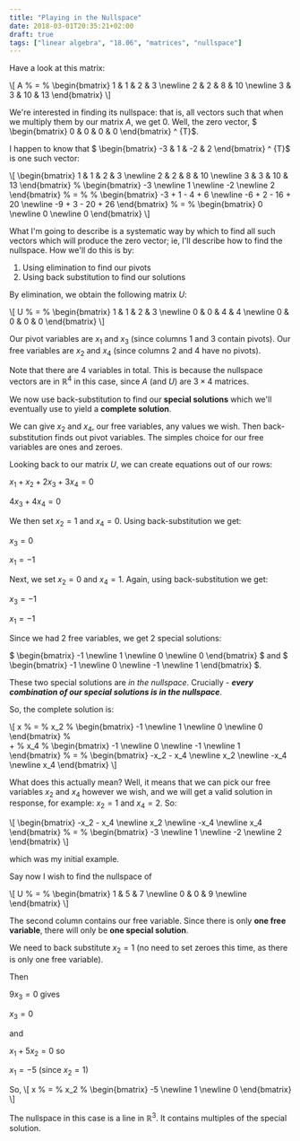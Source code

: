 ```yaml
---
title: "Playing in the Nullspace"
date: 2018-03-01T20:35:21+02:00
draft: true
tags: ["linear algebra", "18.06", "matrices", "nullspace"]
---
```


Have a look at this matrix:

\\[ 
A
%
&#61;
%
 \begin{bmatrix}
  1 & 1 & 2 & 3 \newline
  2 & 2 & 8 & 10 \newline
  3 & 3 & 10 & 13
 \end{bmatrix} 
\\]

We're interested in finding its nullspace: that is, all vectors such that when we multiply them by our matrix $A$, we get 0. Well, the zero vector, $ \begin{bmatrix} 0 & 0 & 0 & 0 \end{bmatrix} ^ {T}$.

I happen to know that $ \begin{bmatrix} -3 & 1 & -2 & 2 \end{bmatrix} ^ {T}$ is one such vector:

\\[
\begin{bmatrix}
  1 & 1 & 2 & 3 \newline
  2 & 2 & 8 & 10 \newline
  3 & 3 & 10 & 13
 \end{bmatrix}
%
\begin{bmatrix}
 -3 \newline
 1 \newline
 -2 \newline
 2
\end{bmatrix}
%
&#61;
%
%
\begin{bmatrix}
 -3 + 1 - 4 + 6 \newline
 -6 + 2 - 16 + 20 \newline
 -9 + 3 - 20 + 26
\end{bmatrix}
%
&#61;
%
\begin{bmatrix}
 0 \newline
 0 \newline
 0
\end{bmatrix}
\\]

What I'm going to describe is a systematic way by which to find all such vectors which will produce the zero vector; ie, I'll describe how to find the nullspace.
How we'll do this is by:

1. Using elimination to find our pivots
2. Using back substitution to find our solutions

By elimination, we obtain the following matrix $U$:

\\[ 
U
%
&#61;
%
 \begin{bmatrix}
  1 & 1 & 2 & 3 \newline
  0 & 0 & 4 & 4 \newline
  0 & 0 & 0 & 0
 \end{bmatrix} 
\\]

Our pivot variables are $x_1$ and $x_3$ (since columns 1 and 3 contain pivots). Our free variables are $x_2$ and $x_4$ (since columns 2 and 4 have no pivots).

Note that there are 4 variables in total. This is because the nullspace vectors are in $\mathbb{R}^4$ in this case, since $A$ (and $U$) are $3 \times 4$ matrices. 

We now use back-substitution to find our __special solutions__ which we'll eventually use to yield a __complete solution__.

We can give $x_2$ and $x_4$, our free variables, any values we wish. Then back-substitution finds out pivot variables. The simples choice for our free variables are ones and zeroes.

Looking back to our matrix $U$, we can create equations out of our rows:

$x_1 + x_2 + 2x_3 + 3x_4 = 0$ 

$4x_3 + 4x_4 = 0$

We then set $x_2 = 1$ and $x_4 = 0$. Using back-substitution we get:

$x_3 = 0$

$x_1 = -1$

Next, we set $x_2 = 0$ and $x_4 = 1$. Again, using back-substitution we get:

$x_3 = -1$

$x_1 = -1$

Since we had 2 free variables, we get 2 special solutions:

$ \begin{bmatrix} -1 \newline 1 \newline 0 \newline 0 \end{bmatrix} $ and $ \begin{bmatrix} -1 \newline 0 \newline -1 \newline 1 \end{bmatrix} $.

These two special solutions are _in the nullspace_. Crucially - ___every combination of our special solutions is in the nullspace___. 

So, the complete solution is:

\\[ 
x
%
&#61;
%
 x_2
 %
\begin{bmatrix}
 -1 \newline
 1 \newline
 0 \newline
 0
\end{bmatrix}
%  
+
%
 x_4
 %
\begin{bmatrix}
 -1 \newline
 0 \newline
 -1 \newline
 1
\end{bmatrix}
%
&#61;
%
\begin{bmatrix}
 -x_2 - x_4 \newline
 x_2 \newline
 -x_4 \newline
 x_4
\end{bmatrix}
\\]

What does this actually mean? Well, it means that we can pick our free variables $x_2$ and $x_4$ however we wish, and we will get a valid solution in response, for example: $x_2=1$ and $x_4 = 2$. So:

\\[
\begin{bmatrix}
 -x_2 - x_4 \newline
 x_2 \newline
 -x_4 \newline
 x_4
\end{bmatrix}
%
&#61;
%
\begin{bmatrix}
 -3 \newline
 1 \newline
 -2 \newline
 2
\end{bmatrix}
\\]

which was my initial example.

Say now I wish to find the nullspace of

\\[
U
%
&#61;
%
 \begin{bmatrix}
  1 & 5 & 7 \newline
  0 & 0 & 9 \newline
 \end{bmatrix} 
\\]

The second column contains our free variable. Since there is only __one free variable__, there will only be __one special solution__.

We need to back substitute $x_2 = 1$ (no need to set zeroes this time, as there is only one free variable).

Then

$9x_3 = 0$ gives

$x_3 = 0$

and 

$x_1 + 5x_2 = 0$ so

$x_1 = -5$ (since $x_2 = 1$)

So, 
\\[
x
%
&#61;
%
x_2
%
 \begin{bmatrix}
  -5 \newline
  1 \newline
  0
 \end{bmatrix} 
\\]

The nullspace in this case is a line in $\mathbb{R}^3$. It contains multiples of the special solution.